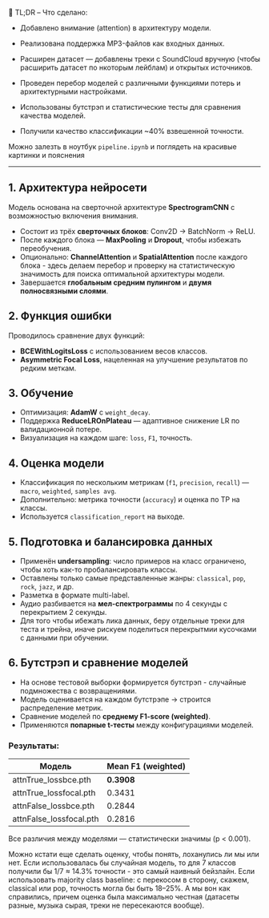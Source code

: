 
📌 TL;DR – Что сделано:
- Добавлено внимание (attention) в архитектуру модели.

- Реализована поддержка MP3-файлов как входных данных.

- Расширен датасет — добавлены треки с SoundCloud вручную (чтобы расширить датасет по нкоторым лейблам) и открытых источников.

- Проведен перебор моделей с различными функциями потерь и архитектурными настройками.

- Использованы бутстрэп и статистические тесты для сравнения качества моделей.
  
- Получили качество классификации ~40% взвешенной точности.

Можно залезть в ноутбук `pipeline.ipynb` и поглядеть на красивые картинки и пояснения

---

## 1. Архитектура нейросети

Модель основана на сверточной архитектуре **SpectrogramCNN** с возможностью включения внимания.

- Состоит из трёх **сверточных блоков**: Conv2D → BatchNorm → ReLU.
- После каждого блока — **MaxPooling** и **Dropout**, чтобы избежать переобучения.
- Опционально: **ChannelAttention** и **SpatialAttention** после каждого блока - здесь делаем перебор и проверку на статистическую значимость для поиска оптимальной архитектуры модели.
- Завершается **глобальным средним пулингом** и **двумя полносвязными слоями**.

## 2. Функция ошибки

Проводилось сравнение двух функций:

- **BCEWithLogitsLoss** с использованием весов классов.
- **Asymmetric Focal Loss**, нацеленная на улучшение результатов по редким меткам.

## 3. Обучение

- Оптимизация: **AdamW** с `weight_decay`.
- Поддержка **ReduceLROnPlateau** — адаптивное снижение LR по валидационной потере.
- Визуализация на каждом шаге: `loss`, `F1`, точность.

## 4. Оценка модели

- Классификация по нескольким метрикам (`f1`, `precision`, `recall`) — `macro`, `weighted`, `samples avg`.
- Дополнительно: метрика точности (`accuracy`) и оценка по TP на классы.
- Используется `classification_report` на выходе.

## 5. Подготовка и балансировка данных

- Применён **undersampling**: число примеров на класс ограничено, чтобы хоть как-то пробалансировать классы.
- Оставлены только самые представленные жанры: `classical`, `pop`, `rock`, `jazz`, и др.
- Разметка в формате multi-label.
- Аудио разбивается на **мел-спектрограммы** по 4 секунды с перекрытием 2 секунды.
- Для того чтобы ибежать лика данных, беру отдельные треки для теста и трейна, иначе рискуем поделиться перекрытмии кусочками с данными при обучении.

## 6. Бутстрэп и сравнение моделей

- На основе тестовой выборки формируется бутстрэп - случайные подмножества с возвращениями.
- Модель оценивается на каждом бутстрэпе → строится распределение метрик.
- Сравнение моделей по **среднему F1-score (weighted)**.
- Применяются **попарные t-тесты** между конфигурациями моделей.

### Результаты:

| Модель                        | Mean F1 (weighted) |
|------------------------------|--------------------|
| attnTrue_lossbce.pth         | **0.3908**         |
| attnTrue_lossfocal.pth       | 0.3431             |
| attnFalse_lossbce.pth        | 0.2844             |
| attnFalse_lossfocal.pth      | 0.2816             |

Все различия между моделями — статистически значимы (p < 0.001).

Можно кстати еще сделать оценку, чтобы понять, лоханулись ли мы или нет. 
Если использовалась бы случайная модель, то для 7 классов получили бы 1/7 ≈ 14.3% точности - это самый наивный бейзлайн.
Если использовать majority class baseline: с перекосом в сторону, скажем, classical или pop, точность могла бы быть 18–25%. А мы вон как справились, причем оценка была максимально честная (датасеты разные, музыка сырая, треки не пересекаются вообще).

